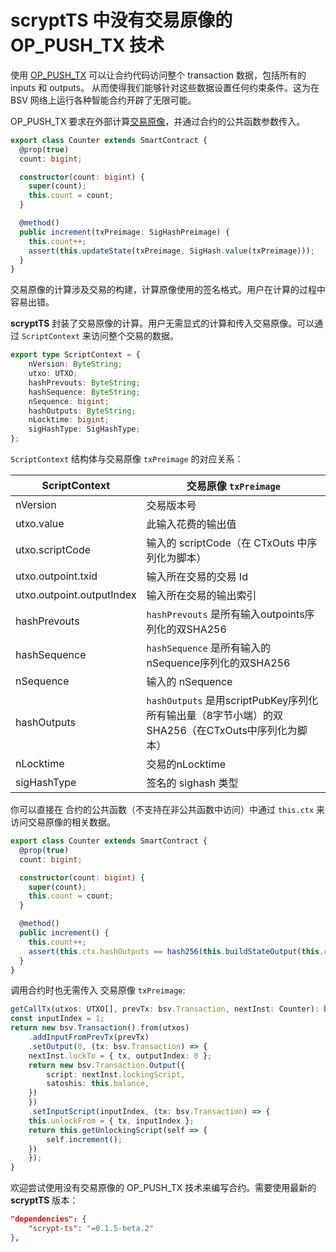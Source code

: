 # scryptTS 中没有交易原像的 OP_PUSH_TX 技术

使用 [OP_PUSH_TX](https://blog.csdn.net/freedomhero/article/details/107306604) 可以让合约代码访问整个 transaction 数据，包括所有的 inputs 和 outputs。
从而使得我们能够针对这些数据设置任何约束条件。这为在BSV 网络上运行各种智能合约开辟了无限可能。

OP_PUSH_TX 要求在外部计算[交易原像](https://github.com/bitcoin-sv/bitcoin-sv/blob/master/doc/abc/replay-protected-sighash.md#digest-algorithm)，并通过合约的公共函数参数传入。

```ts
export class Counter extends SmartContract {
  @prop(true)
  count: bigint;

  constructor(count: bigint) {
    super(count);
    this.count = count;
  }

  @method()
  public increment(txPreimage: SigHashPreimage) {
    this.count++;
    assert(this.updateState(txPreimage, SigHash.value(txPreimage)));
  }
}
```

交易原像的计算涉及交易的构建，计算原像使用的签名格式。用户在计算的过程中容易出错。


**scryptTS** 封装了交易原像的计算。用户无需显式的计算和传入交易原像。可以通过 `ScriptContext` 来访问整个交易的数据。 


```ts
export type ScriptContext = {
    nVersion: ByteString;
    utxo: UTXO;
    hashPrevouts: ByteString;
    hashSequence: ByteString;
    nSequence: bigint;
    hashOutputs: ByteString;
    nLocktime: bigint;
    sigHashType: SigHashType;
};
```

`ScriptContext` 结构体与交易原像 `txPreimage` 的对应关系：

| ScriptContext  | 交易原像 `txPreimage`  |
| ------------- | ------------- | 
| nVersion | 交易版本号  |
| utxo.value | 此输入花费的输出值 |
| utxo.scriptCode | 输入的 scriptCode（在 CTxOuts 中序列化为脚本） |
| utxo.outpoint.txid | 输入所在交易的交易 Id |
| utxo.outpoint.outputIndex | 输入所在交易的输出索引 |
| hashPrevouts | `hashPrevouts` 是所有输入outpoints序列化的双SHA256 |
| hashSequence | `hashSequence` 是所有输入的nSequence序列化的双SHA256 |
| nSequence | 输入的 nSequence |
| hashOutputs | `hashOutputs` 是用scriptPubKey序列化所有输出量（8字节小端）的双SHA256（在CTxOuts中序列化为脚本） |
| nLocktime| 交易的nLocktime |
| sigHashType| 签名的 sighash 类型 |




你可以直接在 合约的公共函数（不支持在非公共函数中访问）中通过 `this.ctx` 来访问交易原像的相关数据。

```ts
export class Counter extends SmartContract {
  @prop(true)
  count: bigint;

  constructor(count: bigint) {
    super(count);
    this.count = count;
  }

  @method()
  public increment() {
    this.count++;
    assert(this.ctx.hashOutputs == hash256(this.buildStateOutput(this.ctx.utxo.value)));
  }
}
```

调用合约时也无需传入 交易原像 `txPreimage`:

```ts
getCallTx(utxos: UTXO[], prevTx: bsv.Transaction, nextInst: Counter): bsv.Transaction {
const inputIndex = 1;
return new bsv.Transaction().from(utxos)
    .addInputFromPrevTx(prevTx)
    .setOutput(0, (tx: bsv.Transaction) => {
    nextInst.lockTo = { tx, outputIndex: 0 };
    return new bsv.Transaction.Output({
        script: nextInst.lockingScript,
        satoshis: this.balance,
    })
    })
    .setInputScript(inputIndex, (tx: bsv.Transaction) => {
    this.unlockFrom = { tx, inputIndex };
    return this.getUnlockingScript(self => {
        self.increment();
    })
    });
}
```


欢迎尝试使用没有交易原像的 OP_PUSH_TX 技术来编写合约。需要使用最新的 **scryptTS** 版本：

```json
"dependencies": {
    "scrypt-ts": "=0.1.5-beta.2"
},
```





